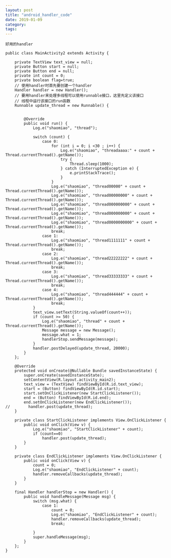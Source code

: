 ```yaml
---
layout: post
title: "android_handler_code"
date: 2019-01-09
category: 
tags: 
---
```


	好用的handler

	public class MainActivity2 extends Activity {

	    private TextView text_view = null;
	    private Button start = null;
	    private Button end = null;
	    private int count = 0;
	    private boolean flag=true;
	    // 使用handler时首先要创建一个handler
	    Handler handler = new Handler();
	    // 要用handler来处理多线程可以使用runnable接口，这里先定义该接口
	    // 线程中运行该接口的run函数
	    Runnable update_thread = new Runnable() {


	        @Override
	        public void run() {
	            Log.e("shaomiao", "thread");

	            switch (count) {
	                case 0:
	                    for (int i = 0; i <30 ; i++) {
	                        Log.e("shaomiao", "threadaaaa:" + count + Thread.currentThread().getName());
	                        try {
	                            Thread.sleep(1000);
	                        } catch (InterruptedException e) {
	                            e.printStackTrace();
	                        }
	                    }
	                    Log.e("shaomiao", "thread00000" + count + Thread.currentThread().getName());
	                    Log.e("shaomiao", "thread00000000" + count + Thread.currentThread().getName());
	                    Log.e("shaomiao", "thread000000000" + count + Thread.currentThread().getName());
	                    Log.e("shaomiao", "thread000000000" + count + Thread.currentThread().getName());
	                    Log.e("shaomiao", "thread0000000000" + count + Thread.currentThread().getName());
	                    break;
	                case 1:
	                    Log.e("shaomiao", "thread1111111" + count + Thread.currentThread().getName());
	                    break;
	                case 2:
	                    Log.e("shaomiao", "thread22222222" + count + Thread.currentThread().getName());
	                    break;
	                case 3:
	                    Log.e("shaomiao", "thread33333333" + count + Thread.currentThread().getName());
	                    break;
	                case 4:
	                    Log.e("shaomiao", "thread444444" + count + Thread.currentThread().getName());
	                    break;
	            }
	            text_view.setText(String.valueOf(count++));
	            if (count >= 50) {
	                Log.e("shaomiao", "thread" + count + Thread.currentThread().getName());
	                Message message = new Message();
	                message.what = 1;
	                handlerStop.sendMessage(message);
	            }
	            handler.postDelayed(update_thread, 20000);
	        }
	    };

	    @Override
	    protected void onCreate(@Nullable Bundle savedInstanceState) {
	        super.onCreate(savedInstanceState);
	        setContentView(R.layout.activity_main2);
	        text_view = (TextView) findViewById(R.id.text_view);
	        start = (Button) findViewById(R.id.start);
	        start.setOnClickListener(new StartClickListener());
	        end = (Button) findViewById(R.id.end);
	        end.setOnClickListener(new EndClickListener());
	//        handler.post(update_thread);
	    }

	    private class StartClickListener implements View.OnClickListener {
	        public void onClick(View v) {
	            Log.e("shaomiao", "StartClickListener" + count);
	            if (count==0)
	                handler.post(update_thread);
	        }
	    }

	    private class EndClickListener implements View.OnClickListener {
	        public void onClick(View v) {
	            count = 0;
	            Log.e("shaomiao", "EndClickListener" + count);
	            handler.removeCallbacks(update_thread);
	        }
	    }

	    final Handler handlerStop = new Handler() {
	        public void handleMessage(Message msg) {
	            switch (msg.what) {
	                case 1:
	                    count = 0;
	                    Log.e("shaomiao", "EndClickListener" + count);
	                    handler.removeCallbacks(update_thread);
	                    break;

	            }
	            super.handleMessage(msg);
	        }
	    };
	}
